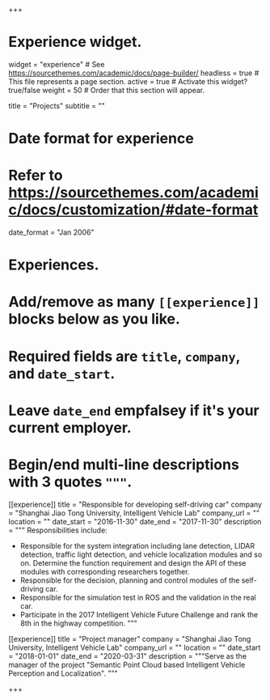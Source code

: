 +++
# Experience widget.
widget = "experience"  # See https://sourcethemes.com/academic/docs/page-builder/
headless = true  # This file represents a page section.
active = true  # Activate this widget? true/false
weight = 50  # Order that this section will appear.

title = "Projects"
subtitle = ""

# Date format for experience
#   Refer to https://sourcethemes.com/academic/docs/customization/#date-format
date_format = "Jan 2006"

# Experiences.
#   Add/remove as many `[[experience]]` blocks below as you like.
#   Required fields are `title`, `company`, and `date_start`.
#   Leave `date_end` empfalsey if it's your current employer.
#   Begin/end multi-line descriptions with 3 quotes `"""`.
[[experience]]
  title = "Responsible for developing self-driving car"
  company = "Shanghai Jiao Tong University, Intelligent Vehicle Lab"
  company_url = ""
  location = ""
  date_start = "2016-11-30"
  date_end = "2017-11-30"
  description = """
  Responsibilities include:
  
  * Responsible for the system integration including lane detection, LIDAR detection, traffic light detection, and vehicle localization modules and so on. Determine the function requirement and design the API of these modules with corresponding researchers together.
  * Responsible for the decision, planning and control modules of the self-driving car.
  * Responsible for the simulation test in ROS and the validation in the real car.
  * Participate in the 2017 Intelligent Vehicle Future Challenge and rank the 8th in the highway competition.
  """

[[experience]]
  title = "Project manager"
  company = "Shanghai Jiao Tong University, Intelligent Vehicle Lab"
  company_url = ""
  location = ""
  date_start = "2018-01-01"
  date_end = "2020-03-31"
  description = """Serve as the manager of the project "Semantic Point Cloud based Intelligent Vehicle Perception and Localization".
  """

+++
